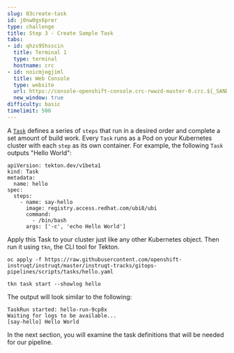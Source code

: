 ```yaml
---
slug: 03create-task
id: j0nw0gs6prer
type: challenge
title: Step 3 - Create Sample Task
tabs:
- id: qhzs95hsscin
  title: Terminal 1
  type: terminal
  hostname: crc
- id: noicmjogjiml
  title: Web Console
  type: website
  url: https://console-openshift-console.crc-rwwzd-master-0.crc.${_SANDBOX_ID}.instruqt.io
  new_window: true
difficulty: basic
timelimit: 500
---
```

A [`Task`](https://tekton.dev/docs/getting-started/tasks/) defines a series of `steps` that run in a desired order and complete a set amount of build work. Every `Task` runs as a Pod on your Kubernetes cluster with each `step` as its own container. For example, the following `Task` outputs "Hello World":

```
apiVersion: tekton.dev/v1beta1
kind: Task
metadata:
  name: hello
spec:
  steps:
    - name: say-hello
      image: registry.access.redhat.com/ubi8/ubi
      command:
        - /bin/bash
      args: ['-c', 'echo Hello World']
```

Apply this Task to your cluster just like any other Kubernetes object. Then run it using `tkn`, the CLI tool for Tekton.

```
oc apply -f https://raw.githubusercontent.com/openshift-instruqt/instruqt/master/instruqt-tracks/gitops-pipelines/scripts/tasks/hello.yaml
```

```
tkn task start --showlog hello
```

The output will look similar to the following:

```
TaskRun started: hello-run-9cp8x
Waiting for logs to be available...
[say-hello] Hello World
```

In the next section, you will examine the task definitions that will be needed for our pipeline.